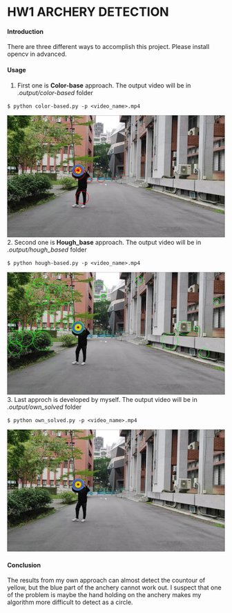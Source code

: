 # HW1 ARCHERY DETECTION

#### Introduction 

There are three different ways to accomplish this project.
Please install opencv in advanced.

#### Usage
1. First one is **Color-base** approach. The output video will be in _.output/color-based_ folder

```
$ python color-based.py -p <video_name>.mp4
```
![1](color-based.jpg)
2. Second one is **Hough_base** approach. The output video will be in _.output/hough_based_ folder
```
$ python hough-based.py -p <video_name>.mp4
```
![2](hough_based.jpg)
3. Last approch is developed by myself. The output video will be in _.output/own_solved_ folder
```
$ python own_solved.py -p <video_name>.mp4
```
![3](own_solved.jpg)
#### Conclusion
The results from my own approach can almost detect the countour of yellow, but the blue part of the anchery cannot work out. I suspect that one of the problem is maybe the hand holding on the anchery makes my algorithm more difficult to detect as a circle. 
